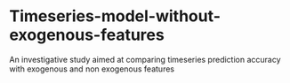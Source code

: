 # Timeseries-model-without-exogenous-features
An investigative study aimed at comparing timeseries prediction accuracy with exogenous and non exogenous features
